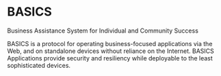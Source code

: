 # BASICS

Business Assistance System for Individual and Community Success

BASICS is a protocol for operating business-focused applications via the Web, and on standalone devices without reliance on the Internet.
BASICS Applications provide security and resiliency while deployable to the least sophisticated devices.
